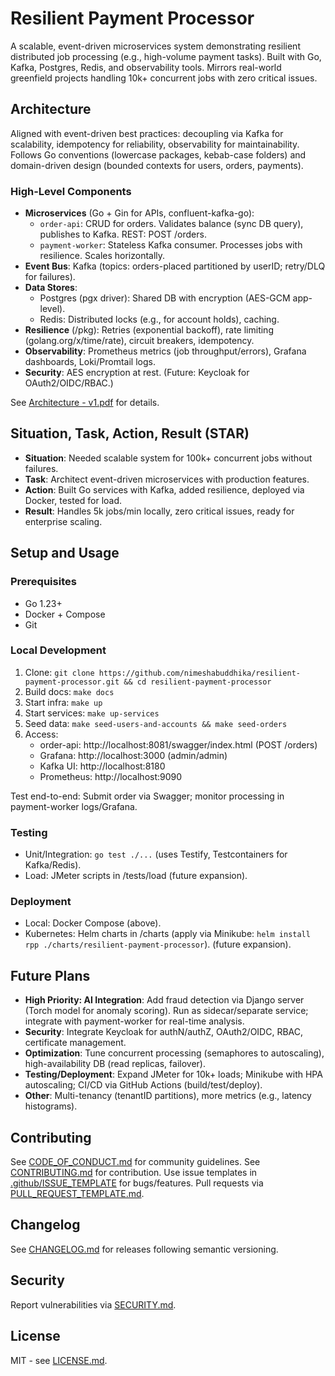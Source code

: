 # Resilient Payment Processor

A scalable, event-driven microservices system demonstrating resilient distributed job processing (e.g., high-volume payment tasks). Built with Go, Kafka, Postgres, Redis, and observability tools. Mirrors real-world greenfield projects handling 10k+ concurrent jobs with zero critical issues.

## Architecture
Aligned with event-driven best practices: decoupling via Kafka for scalability, idempotency for reliability, observability for maintainability. Follows Go conventions (lowercase packages, kebab-case folders) and domain-driven design (bounded contexts for users, orders, payments).

### High-Level Components
- **Microservices** (Go + Gin for APIs, confluent-kafka-go):
    - `order-api`: CRUD for orders. Validates balance (sync DB query), publishes to Kafka. REST: POST /orders.
    - `payment-worker`: Stateless Kafka consumer. Processes jobs with resilience. Scales horizontally.
- **Event Bus**: Kafka (topics: orders-placed partitioned by userID; retry/DLQ for failures).
- **Data Stores**:
    - Postgres (pgx driver): Shared DB with encryption (AES-GCM app-level).
    - Redis: Distributed locks (e.g., for account holds), caching.
- **Resilience** (/pkg): Retries (exponential backoff), rate limiting (golang.org/x/time/rate), circuit breakers, idempotency.
- **Observability**: Prometheus metrics (job throughput/errors), Grafana dashboards, Loki/Promtail logs.
- **Security**: AES encryption at rest. (Future: Keycloak for OAuth2/OIDC/RBAC.)

See [Architecture - v1.pdf](docs/Architecture-v1.pdf) for details.

## Situation, Task, Action, Result (STAR)
- **Situation**: Needed scalable system for 100k+ concurrent jobs without failures.
- **Task**: Architect event-driven microservices with production features.
- **Action**: Built Go services with Kafka, added resilience, deployed via Docker, tested for load.
- **Result**: Handles 5k jobs/min locally, zero critical issues, ready for enterprise scaling.

## Setup and Usage
### Prerequisites
- Go 1.23+
- Docker + Compose
- Git

### Local Development
1. Clone: `git clone https://github.com/nimeshabuddhika/resilient-payment-processor.git && cd resilient-payment-processor`
2. Build docs: `make docs`
3. Start infra: `make up`
4. Start services: `make up-services`
5. Seed data: `make seed-users-and-accounts && make seed-orders`
6. Access:
    - order-api: http://localhost:8081/swagger/index.html (POST /orders)
    - Grafana: http://localhost:3000 (admin/admin)
    - Kafka UI: http://localhost:8180
    - Prometheus: http://localhost:9090

Test end-to-end: Submit order via Swagger; monitor processing in payment-worker logs/Grafana.

### Testing
- Unit/Integration: `go test ./...` (uses Testify, Testcontainers for Kafka/Redis).
- Load: JMeter scripts in /tests/load (future expansion).

### Deployment
- Local: Docker Compose (above).
- Kubernetes: Helm charts in /charts (apply via Minikube: `helm install rpp ./charts/resilient-payment-processor`). (future expansion).

## Future Plans
- **High Priority: AI Integration**: Add fraud detection via Django server (Torch model for anomaly scoring). Run as sidecar/separate service; integrate with payment-worker for real-time analysis.
- **Security**: Integrate Keycloak for authN/authZ, OAuth2/OIDC, RBAC, certificate management.
- **Optimization**: Tune concurrent processing (semaphores to autoscaling), high-availability DB (read replicas, failover).
- **Testing/Deployment**: Expand JMeter for 10k+ loads; Minikube with HPA autoscaling; CI/CD via GitHub Actions (build/test/deploy).
- **Other**: Multi-tenancy (tenantID partitions), more metrics (e.g., latency histograms).

## Contributing

See [CODE_OF_CONDUCT.md](CODE_OF_CONDUCT.md) for community guidelines. See [CONTRIBUTING.md](CONTRIBUTING.md) for
contribution. Use issue templates in [.github/ISSUE_TEMPLATE](.github/ISSUE_TEMPLATE)
for bugs/features. Pull requests via [PULL_REQUEST_TEMPLATE.md](.github/PULL_REQUEST_TEMPLATE.md).

## Changelog

See [CHANGELOG.md](CHANGELOG.md) for releases following semantic versioning.

## Security

Report vulnerabilities via [SECURITY.md](SECURITY.md).
## License
MIT - see [LICENSE.md](LICENSE.md).